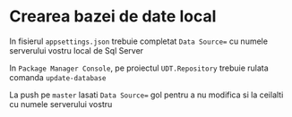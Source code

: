 # Crearea bazei de date local

In fisierul `appsettings.json` trebuie completat `Data Source=` cu numele serverului vostru local de Sql Server

In `Package Manager Console`, pe proiectul `UDT.Repository` trebuie rulata comanda `update-database`

La push pe `master` lasati `Data Source=` gol pentru a nu modifica si la ceilalti cu numele serverului vostru